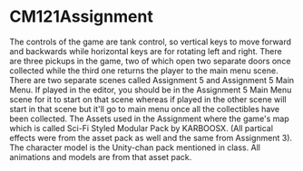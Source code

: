 # CM121Assignment
The controls of the game are tank control, so vertical keys to move forward and backwards while horizontal keys are for rotating left and right. There are three pickups in the game, two of which open two separate doors once collected while the third one returns the player to the main menu scene.
There are two separate scenes called Assignment 5 and Assignment 5 Main Menu. If played in the editor, you should be in the Assignment 5 Main Menu scene for it to start on that scene whereas if played in the other scene will start in that scene but it'll go to main menu once all the collectibles have been collected.
The Assets used in the Assignment where the game's map which is called Sci-Fi Styled Modular Pack by KARBOOSX. (All partical effects were from the asset pack as well and the same from Assignment 3). The character model is the Unity-chan pack mentioned in class. All animations and models are from that asset pack.
